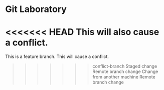 # Git Laboratory
<<<<<<< HEAD
This will also cause a conflict.
=======
This is a feature branch.
This will cause a conflict.
>>>>>>> conflict-branch
Staged change
Remote branch change
Change from another machine
Remote branch change
